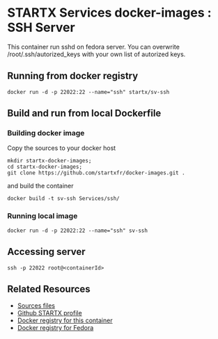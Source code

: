 # STARTX Services docker-images : SSH Server
This container run sshd on fedora server. You can overwrite /root/.ssh/autorized_keys with your own list of autorized keys.

## Running from docker registry

	docker run -d -p 22022:22 --name="ssh" startx/sv-ssh

## Build and run from local Dockerfile
### Building docker image
Copy the sources to your docker host 

	mkdir startx-docker-images; 
	cd startx-docker-images;
	git clone https://github.com/startxfr/docker-images.git .

and build the container

	docker build -t sv-ssh Services/ssh/

### Running local image

	docker run -d -p 22022:22 --name="ssh" sv-ssh

## Accessing server

	ssh -p 22022 root@<containerId>

## Related Resources
* [Sources files](https://github.com/startxfr/docker-images/tree/master/Services/ssh)
* [Github STARTX profile](https://github.com/startxfr/docker-images)
* [Docker registry for this container](https://registry.hub.docker.com/u/startx/sv-ssh/)
* [Docker registry for Fedora](https://registry.hub.docker.com/u/fedora/)
